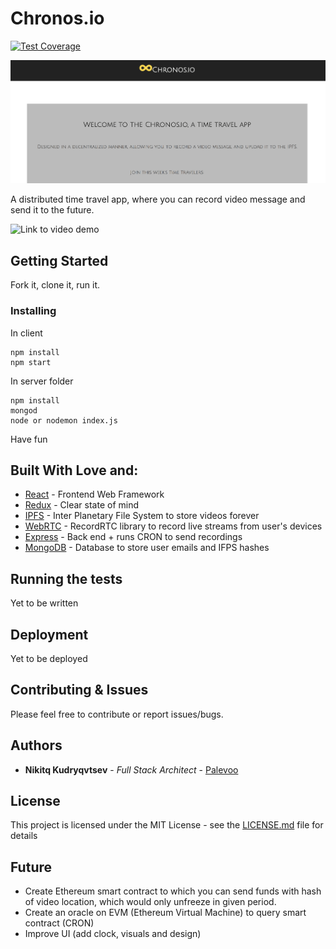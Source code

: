 # Chronos.io

[![Test Coverage](https://api.codeclimate.com/v1/badges/9e9fa1f242744595eea7/test_coverage)](https://codeclimate.com/github/palevoo/chronos.io/test_coverage)

![Home Page](homepage.png)

A distributed time travel app, where you can record video message and send it to the future.

![Link to video demo](presi.gif)

## Getting Started

Fork it, clone it, run it.

### Installing

In client

```
npm install
npm start
```

In server folder

```
npm install
mongod
node or nodemon index.js
```

Have fun

## Built With Love and:

- [React](https://reactjs.org/) - Frontend Web Framework
- [Redux](https://redux.js.org/) - Clear state of mind
- [IPFS](https://ipfs.io/) - Inter Planetary File System to store videos forever
- [WebRTC](https://webrtc.org/) - RecordRTC library to record live streams from user's devices
- [Express](http://expressjs.com/) - Back end + runs CRON to send recordings
- [MongoDB](https://www.mongodb.com/) - Database to store user emails and IFPS hashes

## Running the tests

Yet to be written

## Deployment

Yet to be deployed

## Contributing & Issues

Please feel free to contribute or report issues/bugs.

## Authors

- **Nikitq Kudryqvtsev** - _Full Stack Architect_ - [Palevoo](https://github.com/palevoo)

## License

This project is licensed under the MIT License - see the [LICENSE.md](LICENSE.md) file for details

## Future

- Create Ethereum smart contract to which you can send funds with hash of video location, which would only unfreeze in given period.
- Create an oracle on EVM (Ethereum Virtual Machine) to query smart contract (CRON)
- Improve UI (add clock, visuals and design)
